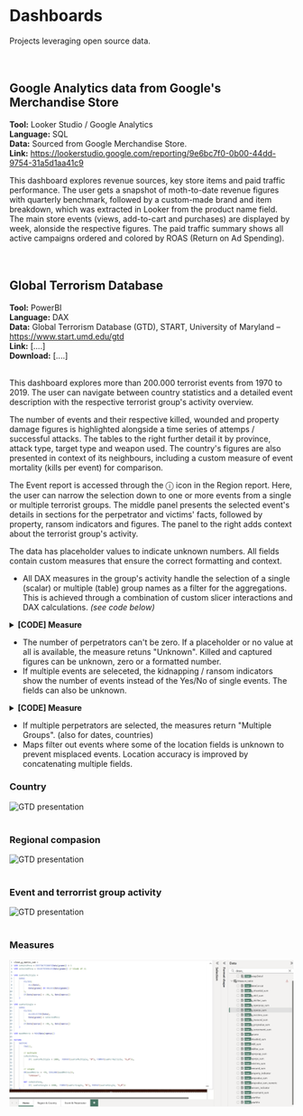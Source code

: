 Dashboards
======
Projects leveraging open source data.
 <br>
 <br>
 <br>


## Google Analytics data from Google's Merchandise Store
**Tool:** Looker Studio / Google Analytics <br>
**Language:** SQL <br>
**Data:** Sourced from Google Merchandise Store. <br>
**Link:** https://lookerstudio.google.com/reporting/9e6bc7f0-0b00-44dd-9754-31a5d1aa41c9

This dashboard explores revenue sources, key store items and paid traffic performance. The user gets a snapshot of moth-to-date revenue figures with quarterly benchmark, followed by a custom-made brand and item breakdown, which was extracted in Looker from the product name field. The main store events (views, add-to-cart and purchases) are displayed by week, alonside the respective figures. The paid traffic summary shows all active campaigns ordered and colored by ROAS (Return on Ad Spending).
<br>
<br>
<br>


## Global Terrorism Database
**Tool:** PowerBI <br>
**Language:** DAX <br>
**Data:** Global Terrorism Database (GTD), START, University of Maryland – https://www.start.umd.edu/gtd <br>
**Link:** [....] <br>
**Download:** [....] <br>
<br>

This dashboard explores more than 200.000 terrorist events from 1970 to 2019. The user can navigate between country statistics and a detailed event description with the respective terrorist group's activity overview. 

The number of events and their respective killed, wounded and property damage figures is highlighted alongside a time series of attemps / successful attacks. The tables to the right further detail it by province, attack type, target type and weapon used. The country's figures are also presented in context of its neighbours, including a custom measure of event mortality (kills per event) for comparison. 

The Event report is accessed through the ⓘ icon in the Region report. Here, the user can narrow the selection down to one or more events from a single or multiple terrorist groups. The middle panel presents the selected event's details in sections for the perpetrator and victims' facts, followed by property, ransom indicators and figures. The panel to the right adds context about the terrorist group's activity.

The data has placeholder values to indicate unknown numbers. All fields contain custom measures that ensure the correct formatting and context. 

+ All DAX measures in the group's activity handle the selection of a single (scalar) or multiple (table) group names as a filter for the aggregations. This is achieved through a combination of custom slicer interactions and DAX calculations. *(see code below)*
<details>
<summary><b>[CODE] Measure </b></summary>

```sql
clean_g_nkill_sum = 
VAR isMultiPerp = DISTINCTCOUNT(Data[gname]) > 1
VAR selectedPerp = SELECTEDVALUE(Data[gname]) // blank if >1

VAR sumForMultiple =
    SUMX(
        FILTER(
            ALL(Data),
            Data[gname] IN VALUES(Data[gname])
        ),
        IF(Data[nkill] = -99, 0, Data[nkill])
    )

VAR sumForSingle =
    SUMX(
        FILTER(
            ALL(Data),
            Data[gname] = selectedPerp
        ),
        IF(Data[nkill] = -99, 0, Data[nkill])
    )

VAR maxNMetric = MAX(Data[nkill])

RETURN
    SWITCH(
        TRUE(),

        // multiple
        isMultiPerp,
            FORMAT(sumForMultiple, "#,##0"),

        // single
        OR(maxNMetric = -99, ISBLANK(maxNMetric)),
            "Unknown",

        NOT isMultiPerp,
            FORMAT(sumForSingle, "#,##0")
    )

```
</details>

+  The number of perpetrators can't be zero. If a placeholder or no value at all is available, the measure retuns "Unknown". Killed and captured figures can be unknown, zero or a formatted number.
+ If multiple events are seleceted, the kidnapping / ransom indicators show the number of events instead of the Yes/No of single events. The fields can also be unknown.

<details>
<summary><b>[CODE] Measure </b></summary>
 
```sql
clean_property_indicator = 
VAR rowCount =
    COUNTROWS ( Data )
VAR anyTrueCleaned =
    SUMX ( Data, IF ( Data[property] = -9, 0, Data[property] ))
VAR maxNMetric =
    MAX ( Data[property] )
RETURN
    SWITCH(
        TRUE(),
		// multiple events, 
        rowCount > 1, IF( anyTrueCleaned < 1000,  FORMAT(anyTrueCleaned, "0 Events"), FORMAT(anyTrueCleaned, "0,0 Events")),

        // single event
        OR(maxNMetric = -9, ISBLANK(maxNMetric)), "Unknown",
        
        maxNMetric = 0, "No",
        
        "Yes"
    )
```
</details>

+ If multiple perpetrators are selected, the measures return "Multiple Groups". (also for dates, countries)
+ Maps filter out events where some of the location fields is unknown to prevent misplaced events. Location accuracy is improved by concatenating multiple fields.



### Country
![GTD presentation](video/GTD_presentation_take_1.gif)
<br>
<br>


### Regional compasion
![GTD presentation](video/GTD_presentation_take_2.gif)
<br>
<br>

### Event and terrorrist group activity
![GTD presentation](video/GTD_presentation_take_3.gif)
<br>
<br>

### Measures
![img](video/measures.png)

<br>
<br>


